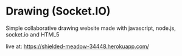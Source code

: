 # Drawing (Socket.IO)
Simple collaborative drawing website made with javascript, node.js, socket.io and HTML5

live at: https://shielded-meadow-34448.herokuapp.com/
